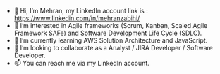 - 👋 Hi, I’m Mehran, my LinkedIn account link is : https://www.linkedin.com/in/mehranzabihi/
- 👀 I’m interested in Agile frameworks (Scrum, Kanban, Scaled Agile Framework SAFe) and Software Development Life Cycle (SDLC).
- 🌱 I’m currently learning AWS Solution Architecture and JavaScript.
- 💞️ I’m looking to collaborate as a Analyst / JIRA Developer / Software Developer.
- 📫 You can reach me via my LinkedIn account.

<!---
mehranzbh/mehranzbh is a ✨ special ✨ repository because its `README.md` (this file) appears on your GitHub profile.
You can click the Preview link to take a look at your changes.
--->
